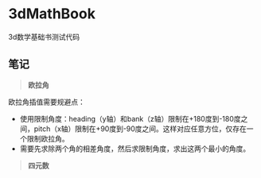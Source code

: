# 3dMathBook
 3d数学基础书测试代码


## 笔记

>**欧拉角**

欧拉角插值需要规避点：

- 使用限制角度：heading（y轴）和bank（z轴）限制在+180度到-180度之间，pitch（x轴）限制在+90度到-90度之间。这样对应任意方位，仅存在一个限制欧拉角。
- 需要先求除两个角的相差角度，然后求限制角度，求出这两个最小的角度。

>**四元数**